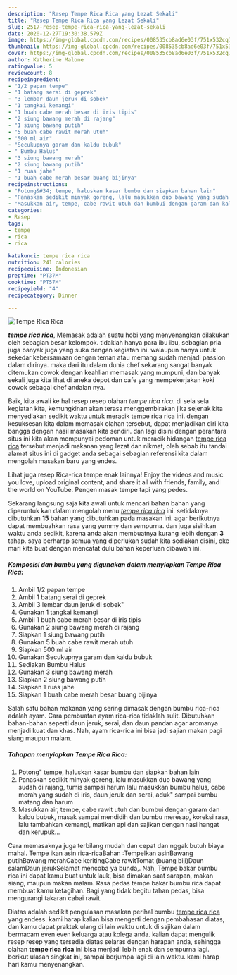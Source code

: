 ```yaml
---
description: "Resep Tempe Rica Rica yang Lezat Sekali"
title: "Resep Tempe Rica Rica yang Lezat Sekali"
slug: 2517-resep-tempe-rica-rica-yang-lezat-sekali
date: 2020-12-27T19:30:38.579Z
image: https://img-global.cpcdn.com/recipes/008535cb8ad6e03f/751x532cq70/tempe-rica-rica-foto-resep-utama.jpg
thumbnail: https://img-global.cpcdn.com/recipes/008535cb8ad6e03f/751x532cq70/tempe-rica-rica-foto-resep-utama.jpg
cover: https://img-global.cpcdn.com/recipes/008535cb8ad6e03f/751x532cq70/tempe-rica-rica-foto-resep-utama.jpg
author: Katherine Malone
ratingvalue: 5
reviewcount: 8
recipeingredient:
- "1/2 papan tempe"
- "1 batang serai di geprek"
- "3 lembar daun jeruk di sobek"
- "1 tangkai kemangi"
- "1 buah cabe merah besar di iris tipis"
- "2 siung bawang merah di rajang"
- "1 siung bawang putih"
- "5 buah cabe rawit merah utuh"
- "500 ml air"
- "Secukupnya garam dan kaldu bubuk"
- " Bumbu Halus"
- "3 siung bawang merah"
- "2 siung bawang putih"
- "1 ruas jahe"
- "1 buah cabe merah besar buang bijinya"
recipeinstructions:
- "Potong&#34; tempe, haluskan kasar bumbu dan siapkan bahan lain"
- "Panaskan sedikit minyak goreng, lalu masukkan duo bawang yang sudah di rajang, tumis sampai harum lalu masukkan bumbu halus, cabe merah yang sudah di iris, daun jeruk dan serai, aduk&#34; sampai bumbu matang dan harum"
- "Masukkan air, tempe, cabe rawit utuh dan bumbui dengan garam dan kaldu bubuk, masak sampai mendidih dan bumbu meresap, koreksi rasa, lalu tambahkan kemangi, matikan api dan sajikan dengan nasi hangat dan kerupuk..."
categories:
- Resep
tags:
- tempe
- rica
- rica

katakunci: tempe rica rica 
nutrition: 241 calories
recipecuisine: Indonesian
preptime: "PT37M"
cooktime: "PT57M"
recipeyield: "4"
recipecategory: Dinner

---
```



![Tempe Rica Rica](https://img-global.cpcdn.com/recipes/008535cb8ad6e03f/751x532cq70/tempe-rica-rica-foto-resep-utama.jpg)

<b><i>tempe rica rica</i></b>, Memasak adalah suatu hobi yang menyenangkan dilakukan oleh sebagian besar kelompok. tidaklah hanya para ibu ibu, sebagian pria juga banyak juga yang suka dengan kegiatan ini. walaupun hanya untuk sekedar kebersamaan dengan teman atau memang sudah menjadi passion dalam dirinya. maka dari itu dalam dunia chef sekarang sangat banyak ditemukan cowok dengan keahlian memasak yang mumpuni, dan banyak sekali juga kita lihat di aneka depot dan cafe yang mempekerjakan koki cowok sebagai chef andalan nya.

Baik, kita awali ke hal resep resep olahan <i>tempe rica rica</i>. di sela sela kegiatan kita, kemungkinan akan terasa menggembirakan jika sejenak kita menyediakan sedikit waktu untuk meracik tempe rica rica ini. dengan kesuksesan kita dalam memasak olahan tersebut, dapat menjadikan diri kita bangga dengan hasil masakan kita sendiri. dan lagi disini dengan perantara situs ini kita akan mempunyai pedoman untuk meracik hidangan <u>tempe rica rica</u> tersebut menjadi makanan yang lezat dan nikmat, oleh sebab itu tandai alamat situs ini di gadget anda sebagai sebagian referensi kita dalam mengolah masakan baru yang endes.

Lihat juga resep Rica-rica tempe enak lainnya! Enjoy the videos and music you love, upload original content, and share it all with friends, family, and the world on YouTube. Pengen masak tempe tapi yang pedes.


Sekarang langsung saja kita awali untuk mencari bahan bahan yang diperuntuk kan dalam mengolah menu <u><i>tempe rica rica</i></u> ini. setidaknya dibutuhkan <b>15</b> bahan yang dibutuhkan pada masakan ini. agar berikutnya dapat membuahkan rasa yang yummy dan sempurna. dan juga sisihkan waktu anda sedikit, karena anda akan membuatnya kurang lebih dengan <b>3</b> tahap. saya berharap semua yang diperlukan sudah kita sediakan disini, oke mari kita buat dengan mencatat dulu bahan keperluan dibawah ini.

<!--inarticleads1-->

##### Komposisi dan bumbu yang digunakan dalam menyiapkan Tempe Rica Rica:

1. Ambil 1/2 papan tempe
1. Ambil 1 batang serai di geprek
1. Ambil 3 lembar daun jeruk di sobek&#34;
1. Gunakan 1 tangkai kemangi
1. Ambil 1 buah cabe merah besar di iris tipis
1. Gunakan 2 siung bawang merah di rajang
1. Siapkan 1 siung bawang putih
1. Gunakan 5 buah cabe rawit merah utuh
1. Siapkan 500 ml air
1. Gunakan Secukupnya garam dan kaldu bubuk
1. Sediakan  Bumbu Halus
1. Gunakan 3 siung bawang merah
1. Siapkan 2 siung bawang putih
1. Siapkan 1 ruas jahe
1. Siapkan 1 buah cabe merah besar buang bijinya


Salah satu bahan makanan yang sering dimasak dengan bumbu rica-rica adalah ayam. Cara pembuatan ayam rica-rica tidaklah sulit. Dibutuhkan bahan-bahan seperti daun jeruk, serai, dan daun pandan agar aromanya menjadi kuat dan khas. Nah, ayam rica-rica ini bisa jadi sajian makan pagi siang maupun malam. 

<!--inarticleads2-->

##### Tahapan menyiapkan Tempe Rica Rica:

1. Potong&#34; tempe, haluskan kasar bumbu dan siapkan bahan lain
1. Panaskan sedikit minyak goreng, lalu masukkan duo bawang yang sudah di rajang, tumis sampai harum lalu masukkan bumbu halus, cabe merah yang sudah di iris, daun jeruk dan serai, aduk&#34; sampai bumbu matang dan harum
1. Masukkan air, tempe, cabe rawit utuh dan bumbui dengan garam dan kaldu bubuk, masak sampai mendidih dan bumbu meresap, koreksi rasa, lalu tambahkan kemangi, matikan api dan sajikan dengan nasi hangat dan kerupuk...


Cara memasaknya juga terbilang mudah dan cepat dan nggak butuh biaya mahal. Tempe ikan asin rica-ricaBahan :TempeIkan asinBawang putihBawang merahCabe keritingCabe rawitTomat (buang biji)Daun salamDaun jerukSelamat mencoba ya bunda,. Nah, Tempe bakar bumbu rica ini dapat kamu buat untuk lauk, bisa dimakan saat sarapan, makan siang, maupun makan malam. Rasa pedas tempe bakar bumbu rica dapat membuat kamu ketagihan. Bagi yang tidak begitu tahan pedas, bisa mengurangi takaran cabai rawit. 

Diatas adalah sedikit pengulasan masakan perihal bumbu <u>tempe rica rica</u> yang endess. kami harap kalian bisa mengerti dengan pembahasan diatas, dan kamu dapat praktek ulang di lain waktu untuk di sajikan dalam bermacam even even keluarga atau kolega anda. kalian dapat mengulik resep resep yang tersedia diatas selaras dengan harapan anda, sehingga olahan <b>tempe rica rica</b> ini bisa menjadi lebih enak dan sempurna lagi. berikut ulasan singkat ini, sampai berjumpa lagi di lain waktu. kami harap hari kamu menyenangkan.
